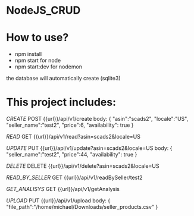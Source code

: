 # NodeJS_CRUD

# How to use?
* npm install
* npm start for node
* npm start:dev for nodemon

the database will automatically create (sqlite3)

# This project includes:
*CREATE*
POST {{url}}/api/v1/create
body: {
    "asin":"scads2",
    "locale":"US",
    "seller_name":"test2",
    "price":6,
    "availability": true
}

*READ*
GET {{url}}/api/v1/read?asin=scads2&locale=US

*UPDATE*
PUT {{url}}/api/v1/update?asin=scads2&locale=US
body: {
    "seller_name":"test2",
    "price":44,
    "availability": true
}

*DELETE*
DELETE {{url}}/api/v1/delete?asin=scads2&locale=US

*READ_BY_SELLER*
GET {{url}}/api/v1/readBySeller/test2

*GET_ANALISYS*
GET {{url}}/api/v1/getAnalysis

*UPLOAD*
PUT {{url}}/api/v1/upload
body: {
    "file_path":"/home/michael/Downloads/seller_products.csv"
}
